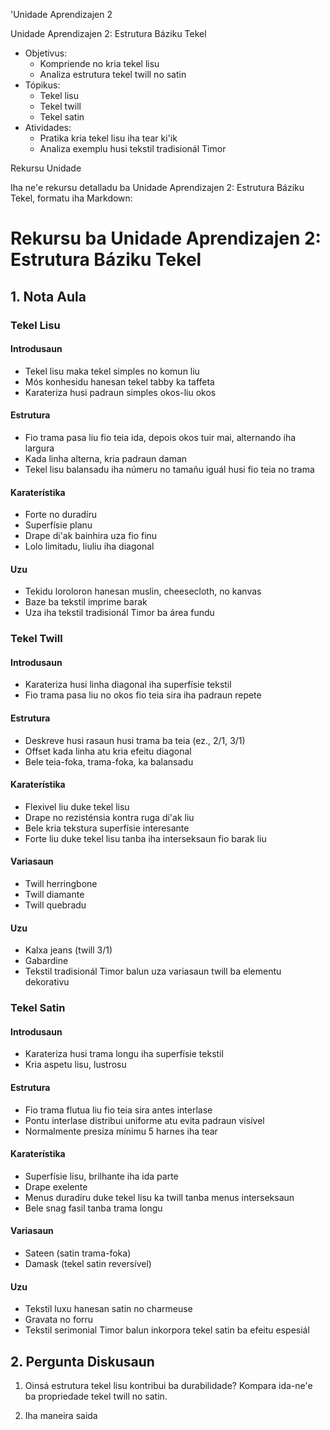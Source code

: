 'Unidade Aprendizajen 2

Unidade Aprendizajen 2: Estrutura Báziku Tekel
- Objetivus:
  * Kompriende no kria tekel lisu
  * Analiza estrutura tekel twill no satin
- Tópikus:
  * Tekel lisu
  * Tekel twill
  * Tekel satin
- Atividades:
  * Pratika kria tekel lisu iha tear ki'ik
  * Analiza exemplu husi tekstil tradisionál Timor

Rekursu Unidade

Iha ne'e rekursu detalladu ba Unidade Aprendizajen 2: Estrutura Báziku Tekel, formatu iha Markdown:

# Rekursu ba Unidade Aprendizajen 2: Estrutura Báziku Tekel

## 1. Nota Aula

### Tekel Lisu

#### Introdusaun
- Tekel lisu maka tekel simples no komun liu
- Mós konhesidu hanesan tekel tabby ka taffeta
- Karateriza husi padraun simples okos-liu okos

#### Estrutura
- Fio trama pasa liu fio teia ida, depois okos tuir mai, alternando iha largura
- Kada linha alterna, kria padraun daman
- Tekel lisu balansadu iha númeru no tamañu iguál husi fio teia no trama

#### Karaterístika
- Forte no duradíru
- Superfísie planu
- Drape di'ak bainhira uza fio finu
- Lolo limitadu, liuliu iha diagonal

#### Uzu
- Tekidu loroloron hanesan muslin, cheesecloth, no kanvas
- Baze ba tekstil imprime barak
- Uza iha tekstil tradisionál Timor ba área fundu

### Tekel Twill

#### Introdusaun
- Karateriza husi linha diagonal iha superfísie tekstil
- Fio trama pasa liu no okos fio teia sira iha padraun repete

#### Estrutura
- Deskreve husi rasaun husi trama ba teia (ez., 2/1, 3/1)
- Offset kada linha atu kria efeitu diagonal
- Bele teia-foka, trama-foka, ka balansadu

#### Karaterístika
- Flexivel liu duke tekel lisu
- Drape no rezisténsia kontra ruga di'ak liu
- Bele kria tekstura superfísie interesante
- Forte liu duke tekel lisu tanba iha interseksaun fio barak liu

#### Variasaun
- Twill herringbone
- Twill diamante
- Twill quebradu

#### Uzu
- Kalxa jeans (twill 3/1)
- Gabardine
- Tekstil tradisionál Timor balun uza variasaun twill ba elementu dekorativu

### Tekel Satin

#### Introdusaun
- Karateriza husi trama longu iha superfísie tekstil
- Kria aspetu lisu, lustrosu

#### Estrutura
- Fio trama flutua liu fio teia sira antes interlase
- Pontu interlase distribui uniforme atu evita padraun visível
- Normalmente presiza mínimu 5 harnes iha tear

#### Karaterístika
- Superfísie lisu, brilhante iha ida parte
- Drape exelente
- Menus duradíru duke tekel lisu ka twill tanba menus interseksaun
- Bele snag fasil tanba trama longu

#### Variasaun
- Sateen (satin trama-foka)
- Damask (tekel satin reversível)

#### Uzu
- Tekstil luxu hanesan satin no charmeuse
- Gravata no forru
- Tekstil serimonial Timor balun inkorpora tekel satin ba efeitu espesiál

## 2. Pergunta Diskusaun

1. Oinsá estrutura tekel lisu kontribui ba durabilidade? Kompara ida-ne'e ba propriedade tekel twill no satin.

2. Iha maneira saida